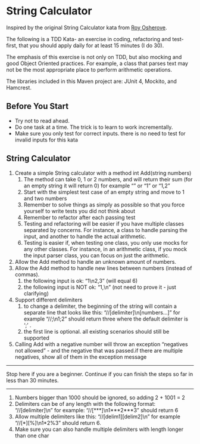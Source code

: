 String Calculator
=================

Inspired by the original String Calculator kata from
[Roy Osherove](http://osherove.com/tdd-kata-1/).

The following is a TDD Kata- an exercise in coding, refactoring and test-first, that you should apply daily for at least 15 minutes (I do 30).

The emphasis of this exercise is not only on TDD, but also mocking and good Object Oriented practices. For example, a class that parses text may not be the most appropriate place to perform arithmetic operations.

The libraries included in this Maven project are: JUnit 4, Mockito, and Hamcrest.

Before You Start
----------------

* Try not to read ahead.
* Do one task at a time. The trick is to learn to work incrementally.
* Make sure you only test for correct inputs. there is no need to test for invalid inputs for this kata

String Calculator
-----------------

1. Create a simple String calculator with a method int Add(string numbers)
   1. The method can take 0, 1 or 2 numbers, and will return their sum (for an empty    string it will return 0) for example “” or “1” or “1,2”
   2. Start with the simplest test case of an empty string and move to 1 and two numbers
   3. Remember to solve things as simply as possible so that you force yourself to write tests you did not think about
   4. Remember to refactor after each passing test
   5. Testing and refactoring will be easier if you have multiple classes separated by concerns.  For instance, a class to handle parsing the input, and another to handle the actual arithmetic.
   6. Testing is easier if, when testing one class, you only use mocks for any other classes.  For instance, in an arithmetic class, if you mock the input parser class, you can focus on just the arithmetic.
1. Allow the Add method to handle an unknown amount of numbers.
1. Allow the Add method to handle new lines between numbers (instead of commas).
   1. the following input is ok:  “1\n2,3”  (will equal 6)
   1. the following input is NOT ok:  “1,\n” (not need to prove it - just clarifying)
1. Support different delimiters
   1. to change a delimiter, the beginning of the string will contain a separate line that looks like this:   “//[delimiter]\n[numbers…]” for example “//;\n1;2” should return three where the default delimiter is ‘;’ .
   1. the first line is optional. all existing scenarios should still be supported
1. Calling Add with a negative number will throw an exception “negatives not allowed” - and the negative that was passed.if there are multiple negatives, show all of them in the exception message

***

Stop here if you are a beginner. Continue if you can finish the steps so far in less than 30 minutes.

***

1. Numbers bigger than 1000 should be ignored, so adding 2 + 1001  = 2
1. Delimiters can be of any length with the following format:  “//[delimiter]\n” for example: “//\[\*\*\*\]\n1\*\*\*2\*\*\*3” should return 6
1. Allow multiple delimiters like this:  “//\[delim1\]\[delim2\]\n” for example “//\[\*\]\[%\]\n1\*2%3” should return 6.
1. Make sure you can also handle multiple delimiters with length longer than one char
